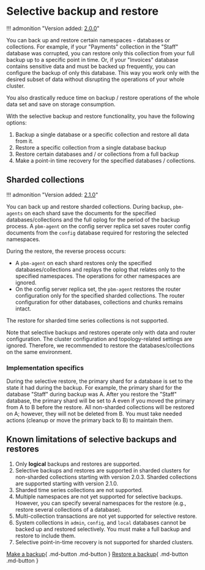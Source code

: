 # Selective backup and restore

!!! admonition "Version added: [2.0.0](../release-notes/2.0.0.md)"

You can back up and restore certain namespaces - databases or collections. For example, if your "Payments" collection in the "Staff" database was corrupted, you can restore only this collection from your full backup up to a specific point in time. Or, if your "Invoices" database contains sensitive data and must be backed up frequently, you can configure the backup of only this database. This way you work only with the desired subset of data without disrupting the operations of your whole cluster. 

You also drastically reduce time on backup / restore operations of the whole data set and save on storage consumption.

With the selective backup and restore functionality, you have the following options:

1.	Backup a single database or a specific collection and restore all data from it. 
2.	Restore a specific collection from a single database backup
3.	Restore certain databases and / or collections from a full backup
4.	Make a point-in time recovery for the specified databases / collections.

## Sharded collections

!!! admonition "Version added: [2.1.0](../release-notes/2.1.0.md)"

You can back up and restore sharded collections. During backup, `pbm-agents` on each shard save the documents for the specified databases/collections and the full oplog for the period of the backup process. A `pbm-agent` on the config server replica set saves router config documents from the `config` database required for restoring the selected namespaces.

During the restore, the reverse process occurs:

* A `pbm-agent` on each shard restores only the specified databases/collections and replays the oplog that relates only to the specified namespaces. The operations for other namespaces are ignored.
* On the config server replica set, the `pbm-agent` restores the router configuration only for the specified sharded collections. The router configuration for other databases, collections and chunks remains intact.

The restore for sharded time series collections is not supported.

Note that selective backups and restores operate only with data and router configuration. The cluster configuration and topology-related settings are ignored. Therefore, we recommended to restore the databases/collections on the same environment.

### Implementation specifics

During the selective restore, the primary shard for a database is set to the state it had during the backup. For example, the primary shard for the database "Staff" during backup was A. After you restore the  "Staff" database, the primary shard will be set to A even if you moved the primary from A to B before the restore. All non-sharded collections will be restored on A; however, they will not be deleted from B. You must take needed actions (cleanup or move the primary back to B) to maintain them. 


## Known limitations of selective backups and restores

1. Only **logical** backups and restores are supported.
2. Selective backups and restores are supported in sharded clusters for non-sharded collections starting with version 2.0.3. Sharded collections are supported starting with version 2.1.0. 
3. Sharded time series collections are not supported.
4. Multiple namespaces are not yet supported for selective backups. However, you can specify several namespaces for the restore (e.g., restore several collections of a database).
5. Multi-collection transactions are not yet supported for selective restore.
6. System collections in ``admin``, ``config``, and ``local`` databases cannot be backed up and restored selectively. You must make a full backup and restore to include them.
7. Selective point-in-time recovery is not supported for sharded clusters.

[Make a backup](../usage/start-backup.md){ .md-button .md-button }
[Restore a backup](../usage/restore.md){ .md-button .md-button }
